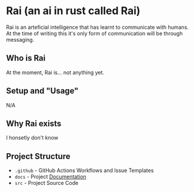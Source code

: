 # Rai (an ai in rust called Rai)

Rai is an arteficial intelligence that has learnt to communicate with humans. At the time of writing this it's only form of communication will be through messaging.

## Who is Rai

At the moment, Rai is... not anything yet.

## Setup and "Usage"

N/A

## Why Rai exists

I honsetly don't know


## Project Structure

* `.github` - GitHub Actions Workflows and Issue Templates
* `docs` - Project [Documentation](https://github.com/Another-Ashl3y/rai/tree/master/docs/page_1.md)
* `src` - Project Source Code